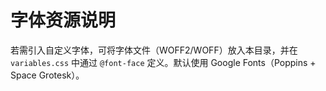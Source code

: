 # 字体资源说明

若需引入自定义字体，可将字体文件（WOFF2/WOFF）放入本目录，并在 `variables.css` 中通过 `@font-face` 定义。默认使用 Google Fonts（Poppins + Space Grotesk）。
